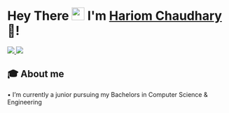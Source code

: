 #  Hey There <img src="https://github.com/TheDudeThatCode/TheDudeThatCode/blob/master/Assets/Hi.gif" width="29px"> I'm [Hariom Chaudhary](https://www.linkedin.com/in/hariom-chaudhary)🦥!

<a href="https://www.linkedin.com/in/hariom-chaudhary-69a89019b/">
  <img src="https://img.shields.io/badge/LinkedIn-0077B5?style=for-the-badge&logo=linkedin&logoColor=white" /> 
 </a> 
 
<a href="https://twitter.com/HariomC11266510">
  <img src="https://img.shields.io/badge/Twitter-1DA1F2?style=for-the-badge&logo=twitter&logoColor=white"   />
</a>

## 🎓 About me
• I’m currently a junior pursuing my Bachelors in Computer Science & Engineering 
